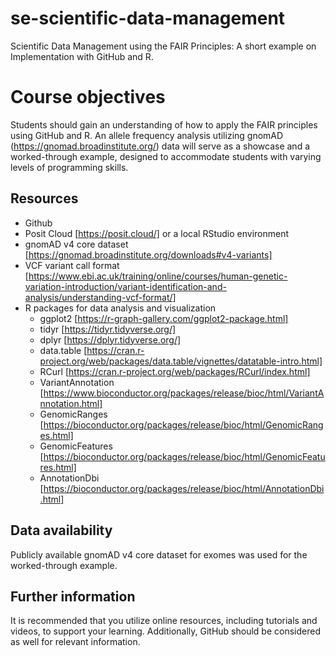# se-scientific-data-management
Scientific Data Management using the FAIR Principles: A short example on Implementation with GitHub and R.

# Course objectives
Students should gain an understanding of how to apply the FAIR principles using GitHub and R. An allele frequency analysis utilizing gnomAD (https://gnomad.broadinstitute.org/) data will serve as a showcase and a worked-through example, designed to accommodate students with varying levels of programming skills.

## Resources
- Github
- Posit Cloud [https://posit.cloud/] or a local RStudio environment
- gnomAD v4 core dataset [https://gnomad.broadinstitute.org/downloads#v4-variants]
- VCF variant call format [https://www.ebi.ac.uk/training/online/courses/human-genetic-variation-introduction/variant-identification-and-analysis/understanding-vcf-format/]
- R packages for data analysis and visualization
  - ggplot2 [https://r-graph-gallery.com/ggplot2-package.html]
  - tidyr [https://tidyr.tidyverse.org/]
  - dplyr [https://dplyr.tidyverse.org/]
  - data.table [https://cran.r-project.org/web/packages/data.table/vignettes/datatable-intro.html]
  - RCurl [https://cran.r-project.org/web/packages/RCurl/index.html]
  - VariantAnnotation [https://www.bioconductor.org/packages/release/bioc/html/VariantAnnotation.html]
  - GenomicRanges [https://bioconductor.org/packages/release/bioc/html/GenomicRanges.html]
  - GenomicFeatures [https://bioconductor.org/packages/release/bioc/html/GenomicFeatures.html]
  - AnnotationDbi [https://bioconductor.org/packages/release/bioc/html/AnnotationDbi.html]

## Data availability
Publicly available gnomAD v4 core dataset for exomes was used for the worked-through example.

## Further information
It is recommended that you utilize online resources, including tutorials and videos, to support your learning. Additionally, GitHub should be considered as well for relevant information.


